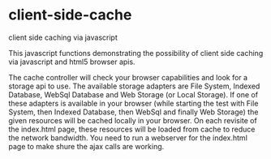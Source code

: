 client-side-cache
=================

client side caching via javascript

This javascript functions demonstrating the possibility of client side caching via javascript and html5 browser apis.

The cache controller will check your browser capabilities and look for a storage api to use. The available storage adapters are File System, Indexed Database, WebSql Database and Web Storage (or Local Storage).
If one of these adapters is available in your browser (while starting the test with File System, then Indexed Database, then WebSql and finally Web Storage) the given resources will be cached locally in your browser.
On each revisite of the index.html page, these resources will be loaded from cache to reduce the network bandwidth. You need to run a webserver for the index.html page to make shure the ajax calls are working.

